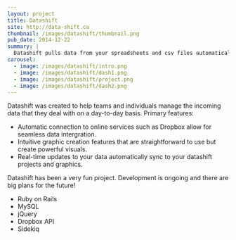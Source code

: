 ```yaml
---
layout: project
title: Datashift
site: http://data-shift.ca
thumbnail: /images/datashift/thumbnail.png
pub_date: 2014-12-22
summary: | 
  Datashift pulls data from your spreadsheets and csv files automatically, and allows you to create a variety of graphics.  Create a great-looking dashboard for your team's data!<br/><br/>
carousel:
  - image: /images/datashift/intro.png
  - image: /images/datashift/dash1.png
  - image: /images/datashift/project.png
  - image: /images/datashift/dash2.png
---
```



Datashift was created to help teams and individuals manage the incoming data that they deal with on a day-to-day basis.  Primary features:

- Automatic connection to online services such as Dropbox allow for seamless data intergration.
- Intuitive graphic creation features that are straightforward to use but create powerful visuals.
- Real-time updates to your data automatically sync to your datashift projects and graphics.

Datashift has been a very fun project.  Development is ongoing and there are big plans for the future!

<ul class="technology-list">
  <li>Ruby on Rails</li>
  <li>MySQL</li>
  <li>jQuery</li>
  <li>Dropbox API</li>
  <li>Sidekiq</li>
</ul>
